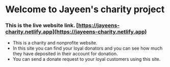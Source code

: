 # Welcome to Jayeen's charity project
### This is the live website link. [https://jayeens-charity.netlify.app](https://jayeens-charity.netlify.app)

- This is a charity and nonprofite website.
- In this site you can find your loyal donators and you can see how much they have deposited in their account for donation.
- You can send a donate request to your loyal customers using this site.